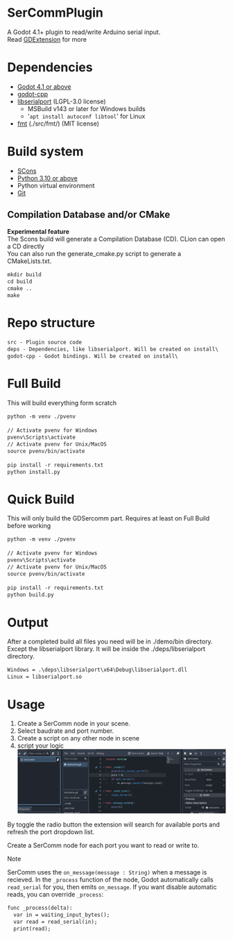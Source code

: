 # SerCommPlugin
A Godot 4.1+ plugin to read/write Arduino serial input.\
Read
[GDExtension](https://docs.godotengine.org/en/stable/tutorials/scripting/gdextension/index.html)
for more

# Dependencies
* [Godot 4.1 or above](https://github.com/godotengine/godot/releases/tag/4.1.3-stable)
* [godot-cpp](https://github.com/godotengine/godot-cpp)
* [libserialport](https://github.com/sigrokproject/libserialport) (LGPL-3.0 license)
    * MSBuild v143 or later for Windows builds
    * '```apt install autoconf libtool```' for Linux
* [fmt](https://github.com/fmtlib/fmt) (./src/fmt/) (MIT license)

# Build system
* [SCons](https://scons.org/)
* [Python 3.10 or above](https://www.python.org/downloads/)
* Python virtual environment
* [Git](https://git-scm.com/)

## Compilation Database and/or CMake
 **Experimental feature**\
The Scons build will generate a Compilation Database (CD). CLion can open a CD directly\
You can also run the generate_cmake.py script to generate a CMakeLists.txt.
```
mkdir build
cd build
cmake .. 
make
```

# Repo structure
    src - Plugin source code
    deps - Dependencies, like libserialport. Will be created on install\
    godot-cpp - Godot bindings. Will be created on install\

# Full Build
This will build everything form scratch
```
python -m venv ./pvenv

// Activate pvenv for Windows
pvenv\Scripts\activate
// Activate pvenv for Unix/MacOS
source pvenv/bin/activate

pip install -r requirements.txt
python install.py
```

# Quick Build
This will only build the GDSercomm part. Requires at least on Full Build before working
```
python -m venv ./pvenv

// Activate pvenv for Windows
pvenv\Scripts\activate
// Activate pvenv for Unix/MacOS
source pvenv/bin/activate

pip install -r requirements.txt
python build.py
```

# Output
After a completed build all files you need will be in ./demo/bin directory.
Except the libserialport library. It will be inside the ./deps/libserialport directory.
```
Windows = .\deps\libserialport\x64\Debug\libserialport.dll
Linux = libserialport.so
```

# Usage
1. Create a SerComm node in your scene.
2. Select baudrate and port number.
3. Create a script on any other node in scene
4. script your logic
![Screenshot of basic setup](assets/setup.png)

By toggle the radio button the extension will search for available ports and refresh the port dropdown list.

Create a SerComm node for each port you want to read or write to.

> [!NOTE]
> SerComm uses the `on_message(message : String)` when a message is recieved.
> In the `_process` function of the node, Godot automatically calls `read_serial` for you, then emits `on_message`. If you want disable automatic reads, you can override `_process`:
> ```gdscript
> func _process(delta):
>   var in = waiting_input_bytes();
>   var read = read_serial(in);
>   print(read);
> ```